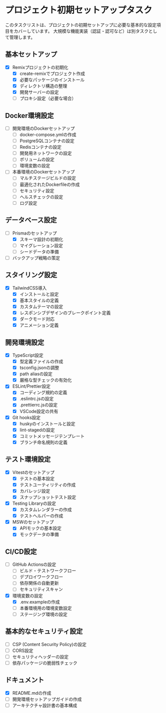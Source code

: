 # プロジェクト初期セットアップタスク

このタスクリストは、プロジェクトの初期セットアップに必要な基本的な設定項目をカバーしています。
大規模な機能実装（認証・認可など）は別タスクとして管理します。

## 基本セットアップ

- [x] Remixプロジェクトの初期化
  - [x] create-remixでプロジェクト作成
  - [x] 必要なパッケージのインストール
  - [x] ディレクトリ構造の整理
  - [x] 開発サーバーの設定
  - [ ] プロキシ設定（必要な場合）

## Docker環境設定

- [ ] 開発環境のDockerセットアップ
  - [ ] docker-compose.ymlの作成
  - [ ] PostgreSQLコンテナの設定
  - [ ] Redisコンテナの設定
  - [ ] 開発用ネットワークの設定
  - [ ] ボリュームの設定
  - [ ] 環境変数の設定
- [ ] 本番環境のDockerセットアップ
  - [ ] マルチステージビルドの設定
  - [ ] 最適化されたDockerfileの作成
  - [ ] セキュリティ設定
  - [ ] ヘルスチェックの設定
  - [ ] ログ設定

## データベース設定

- [ ] Prismaのセットアップ
  - [x] スキーマ設計の初期化
  - [ ] マイグレーション設定
  - [ ] シードデータの準備
- [ ] バックアップ戦略の策定

## スタイリング設定

- [x] TailwindCSS導入
  - [x] インストールと設定
  - [x] 基本スタイルの定義
  - [x] カスタムテーマの設定
  - [x] レスポンシブデザインのブレークポイント定義
  - [x] ダークモード対応
  - [x] アニメーション定義

## 開発環境設定

- [x] TypeScript設定
  - [x] 型定義ファイルの作成
  - [x] tsconfig.jsonの調整
  - [x] path aliasの設定
  - [x] 厳格な型チェックの有効化
- [x] ESLint/Prettier設定
  - [x] コーディング規約の定義
  - [x] .eslintrc.jsの設定
  - [x] .prettierrc.jsの設定
  - [x] VSCode設定の共有
- [x] Git hooks設定
  - [x] huskyのインストールと設定
  - [x] lint-stagedの設定
  - [x] コミットメッセージテンプレート
  - [x] ブランチ命名規則の定義

## テスト環境設定

- [x] Vitestのセットアップ
  - [x] テストの基本設定
  - [x] テストユーティリティの作成
  - [x] カバレッジ設定
  - [x] スナップショットテスト設定
- [x] Testing Libraryの設定
  - [x] カスタムレンダラーの作成
  - [x] テストヘルパーの作成
- [x] MSWのセットアップ
  - [x] APIモックの基本設定
  - [x] モックデータの準備

## CI/CD設定

- [ ] GitHub Actionsの設定
  - [ ] ビルド・テストワークフロー
  - [ ] デプロイワークフロー
  - [ ] 依存関係の自動更新
  - [ ] セキュリティスキャン
- [x] 環境変数の設定
  - [x] .env.exampleの作成
  - [ ] 本番環境用の環境変数設定
  - [ ] ステージング環境の設定

## 基本的なセキュリティ設定

- [ ] CSP (Content Security Policy)の設定
- [ ] CORS設定
- [ ] セキュリティヘッダーの設定
- [ ] 依存パッケージの脆弱性チェック

## ドキュメント

- [x] README.mdの作成
- [ ] 開発環境セットアップガイドの作成
- [ ] アーキテクチャ設計書の基本構成
